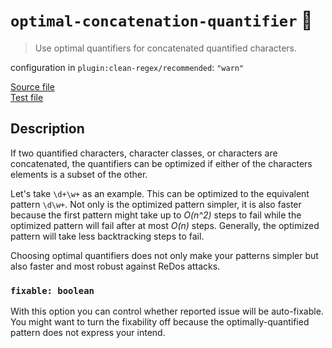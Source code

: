 # `optimal-concatenation-quantifier` :wrench:

> Use optimal quantifiers for concatenated quantified characters.

configuration in `plugin:clean-regex/recommended`: `"warn"`

<!-- prettier-ignore -->
[Source file](https://github.com/RunDevelopment/eslint-plugin-clean-regex/blob/master/lib/rules/optimal-concatenation-quantifier.ts) <br> [Test file](https://github.com/RunDevelopment/eslint-plugin-clean-regex/blob/master/tests/lib/rules/optimal-concatenation-quantifier.ts)

## Description

If two quantified characters, character classes, or characters are concatenated,
the quantifiers can be optimized if either of the characters elements is a
subset of the other.

Let's take `\d+\w+` as an example. This can be optimized to the equivalent
pattern `\d\w+`. Not only is the optimized pattern simpler, it is also faster
because the first pattern might take up to _O(n^2)_ steps to fail while the
optimized pattern will fail after at most _O(n)_ steps. Generally, the optimized
pattern will take less backtracking steps to fail.

Choosing optimal quantifiers does not only make your patterns simpler but also
faster and most robust against ReDos attacks.

### `fixable: boolean`

With this option you can control whether reported issue will be auto-fixable.
You might want to turn the fixability off because the optimally-quantified
pattern does not express your intend.
